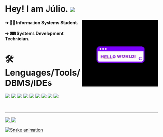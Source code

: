 # Hey! I am Júlio. <img src="https://raw.githubusercontent.com/iampavangandhi/iampavangandhi/master/gifs/Hi.gif" width="30px">

<div>
  
####  ➔ 👨‍💻 Information Systems Student. <img align="right" alt="gif" width="250px" src="https://github.com/AsTunO/AsTunO/blob/main/GitGif/200w.gif">
####  ➔ ⌨ Systems Development Technician.                               
  
</div >
</div>

# 🛠️ Lenguages/Tools/DBMS/IDEs

</div>

<div aling="center">
<p aling="center">
<img height="28em" src="https://img.shields.io/badge/Java-ED8B00?style=for-the-badge&logo=java&logoColor=white"/>
<img height="28em" src="https://img.shields.io/badge/Python-3776AB?style=for-the-badge&logo=python&logoColor=white"/>
<img height="28em" src="https://img.shields.io/badge/JavaScript-F7DF1E?style=for-the-badge&logo=javascript&logoColor=black"/>
<img height="28em" src="https://img.shields.io/badge/HTML5-E34F26?style=for-the-badge&logo=html5&logoColor=white"/>
<img height="28em" src="https://img.shields.io/badge/CSS3-1572B6?style=for-the-badge&logo=css3&logoColor=white"/>
<img height="28m" src="https://img.shields.io/badge/MySQL-00000F?style=for-the-badge&logo=mysql&logoColor=white"/>
<img height="28m" src="https://img.shields.io/badge/Microsoft_SQL_Server-CC2927?style=for-the-badge&logo=microsoft-sql-server&logoColor=white"/>
<img height="28m" src="https://img.shields.io/badge/Visual_Studio_Code-0078D4?style=for-the-badge&logo=visual%20studio%20code&logoColor=white"/>
<img height="28m" src="https://img.shields.io/badge/Eclipse-2C2255?style=for-the-badge&logo=eclipse&logoColor=white"/>

</p>

</br>
</div>

---

<div>
  <a href="https://github.com/AsTunO">
  <img height="220em" src="https://github-readme-stats.vercel.app/api?username=AsTunO&show_icons=true&theme=midnight-purple&include_all_commits=true&count_private=true"/>
  <img height="220em" src="https://github-readme-stats.vercel.app/api/top-langs/?username=AsTunO&langs_count=16&theme=midnight-purple"/>
</div>

![Snake animation](https://github.com/AsTunO/AsTunO/blob/output/github-contribution-grid-snake.svg)
  
